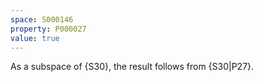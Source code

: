 ```yaml
---
space: S000146
property: P000027
value: true
---
```


As a subspace of {S30}, the result follows from {S30|P27}.
